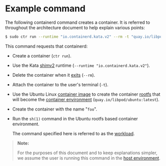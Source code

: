 # Example command

The following containerd command creates a container. It is referred
to throughout the architecture document to help explain various points:

```bash
$ sudo ctr run --runtime "io.containerd.kata.v2" --rm -t "quay.io/libpod/ubuntu:latest" foo sh
```

This command requests that containerd:

- Create a container (`ctr run`).
- Use the Kata [shimv2](README.md#shim-v2-architecture) runtime (`--runtime "io.containerd.kata.v2"`).
- Delete the container when it [exits](README.md#workload-exit) (`--rm`).
- Attach the container to the user's terminal (`-t`).
- Use the Ubuntu Linux [container image](background.md#container-image)
  to create the container [rootfs](background.md#root-filesystem) that will become
  the [container environment](README.md#environments)
  (`quay.io/libpod/ubuntu:latest`).
- Create the container with the name "`foo`".
- Run the `sh(1)` command in the Ubuntu rootfs based container
  environment.

  The command specified here is referred to as the [workload](README.md#workload).

> **Note:**
>
> For the purposes of this document and to keep explanations
> simpler, we assume the user is running this command in the
> [host environment](README.md#environments).
